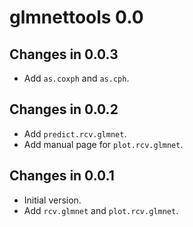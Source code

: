 # glmnettools 0.0

## Changes in 0.0.3

- Add `as.coxph` and `as.cph`.

## Changes in 0.0.2

- Add `predict.rcv.glmnet`.
- Add manual page for `plot.rcv.glmnet`.

## Changes in 0.0.1

- Initial version.
- Add `rcv.glmnet` and `plot.rcv.glmnet`.
